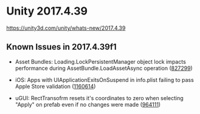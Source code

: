 # Unity 2017.4.39
https://unity3d.com/unity/whats-new/2017.4.39

## Known Issues in 2017.4.39f1

<ul>
<li><p>Asset Bundles: Loading.LockPersistentManager object lock impacts performance during AssetBundle.LoadAssetAsync operation (<a href="https://issuetracker.unity3d.com/issues/loading-dot-lockpersistentmanager-object-lock-impacts-performance-during-assetbundle-dot-loadassetasync-operation">827299</a>)</p></li>
<li><p>iOS:  Apps with UIApplicationExitsOnSuspend in info.plist failing to pass Apple Store validation (<a href="https://issuetracker.unity3d.com/issues/ios-apps-with-uiapplicationexitsonsuspend-in-info-dot-plist-failing-to-pass-apple-store-validation">1160614</a>)</p></li>
<li><p>uGUI: RectTransofrm resets it's coordinates to zero when selecting "Apply" on prefab even if no changes were made (<a href="https://issuetracker.unity3d.com/issues/recttransofrm-resets-its-coordinates-to-zero-when-selecting-apply-on-prefab-even-if-no-changes-were-made">964111</a>)</p></li>
</ul>
